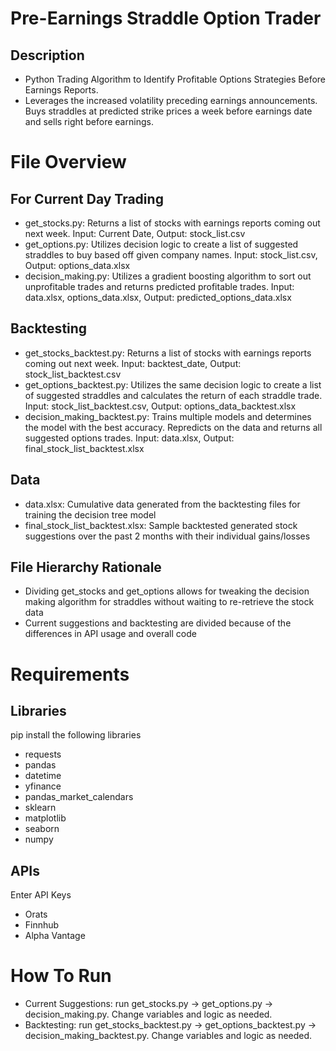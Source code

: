 # Pre-Earnings Straddle Option Trader
## Description
- Python Trading Algorithm to Identify Profitable Options Strategies Before Earnings Reports.
- Leverages the increased volatility preceding earnings announcements. Buys straddles at predicted strike prices a week before earnings date and sells right before earnings.

# File Overview
## For Current Day Trading
- get_stocks.py: Returns a list of stocks with earnings reports coming out next week. Input: Current Date, Output: stock_list.csv
- get_options.py: Utilizes decision logic to create a list of suggested straddles to buy based off given company names. Input: stock_list.csv, Output: options_data.xlsx
- decision_making.py: Utilizes a gradient boosting algorithm to sort out unprofitable trades and returns predicted profitable trades. Input: data.xlsx, options_data.xlsx, Output: predicted_options_data.xlsx

## Backtesting
- get_stocks_backtest.py: Returns a list of stocks with earnings reports coming out next week. Input: backtest_date, Output: stock_list_backtest.csv
- get_options_backtest.py: Utilizes the same decision logic to create a list of suggested straddles and calculates the return of each straddle trade. Input: stock_list_backtest.csv, Output: options_data_backtest.xlsx
- decision_making_backtest.py: Trains multiple models and determines the model with the best accuracy. Repredicts on the data and returns all suggested options trades. Input: data.xlsx, Output: final_stock_list_backtest.xlsx
  
## Data
- data.xlsx: Cumulative data generated from the backtesting files for training the decision tree model
- final_stock_list_backtest.xlsx: Sample backtested generated stock suggestions over the past 2 months with their individual gains/losses

## File Hierarchy Rationale
- Dividing get_stocks and get_options allows for tweaking the decision making algorithm for straddles without waiting to re-retrieve the stock data
- Current suggestions and backtesting are divided because of the differences in API usage and overall code

# Requirements
## Libraries
pip install the following libraries
- requests
- pandas
- datetime
- yfinance
- pandas_market_calendars
- sklearn
- matplotlib
- seaborn
- numpy

## APIs
Enter API Keys
- Orats
- Finnhub
- Alpha Vantage

# How To Run
- Current Suggestions: run get_stocks.py -> get_options.py -> decision_making.py. Change variables and logic as needed.
- Backtesting: run get_stocks_backtest.py -> get_options_backtest.py -> decision_making_backtest.py. Change variables and logic as needed.

